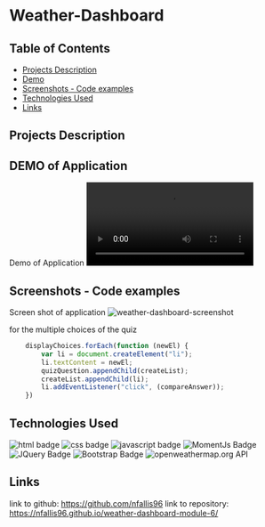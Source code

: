 # Weather-Dashboard

## Table of Contents
* [Projects Description](#projects-description)
* [Demo](#demo-of-application)
* [Screenshots - Code examples](#screenshots---code-examples)
* [Technologies Used](#technologies-used)
* [Links](#links)

## Projects Description


## DEMO of Application
Demo of Application
![Demo](weather-dashboard.mov)


## Screenshots - Code examples
Screen shot of application
![weather-dashboard-screenshot](weather-dashboard.png)

 for the multiple choices of the quiz
```js  
    displayChoices.forEach(function (newEl) {
        var li = document.createElement("li");
        li.textContent = newEl;
        quizQuestion.appendChild(createList);
        createList.appendChild(li);
        li.addEventListener("click", (compareAnswer));
    })
 ```

## Technologies Used 
![html badge](https://img.shields.io/badge/language-html-red)
![css badge](https://img.shields.io/badge/language-css-green)
![javascript badge](https://img.shields.io/badge/language-javascript-yellow)
![MomentJs Badge](https://img.shields.io/badge/API-MomentJS-purple)
![JQuery Badge](https://img.shields.io/badge/API-JQuery-orange)
![Bootstrap Badge](https://img.shields.io/badge/API-Bootstrap-pink)
![openweathermap.org API](https://img.shields.io/badge/API-openweather-blue)

## Links
link to github: https://github.com/nfallis96
link to repository: https://nfallis96.github.io/weather-dashboard-module-6/


